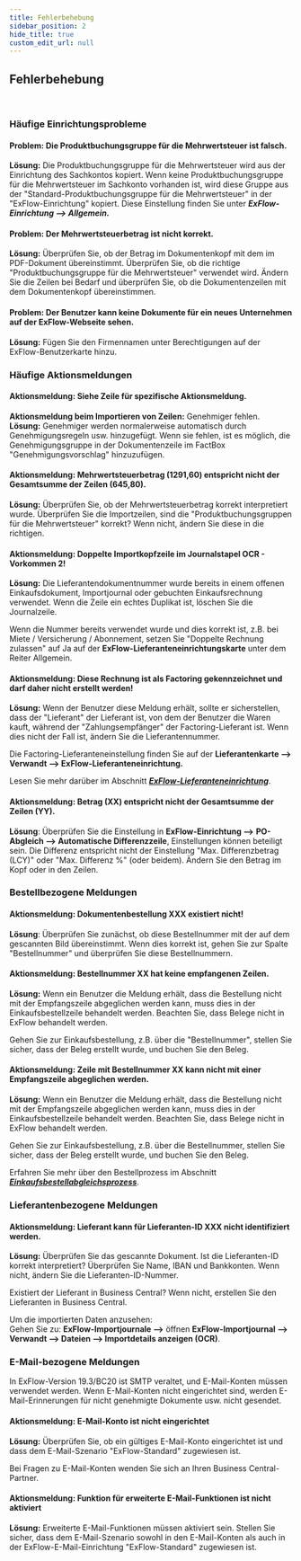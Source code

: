 ```yaml
---
title: Fehlerbehebung
sidebar_position: 2
hide_title: true
custom_edit_url: null
---
```

## Fehlerbehebung
<br/>

### Häufige Einrichtungsprobleme

#### **Problem:** Die Produktbuchungsgruppe für die Mehrwertsteuer ist falsch.
**Lösung:** Die Produktbuchungsgruppe für die Mehrwertsteuer wird aus der Einrichtung des Sachkontos kopiert. Wenn keine Produktbuchungsgruppe für die Mehrwertsteuer im Sachkonto vorhanden ist, wird diese Gruppe aus der "Standard-Produktbuchungsgruppe für die Mehrwertsteuer" in der "ExFlow-Einrichtung" kopiert. Diese Einstellung finden Sie unter ***ExFlow-Einrichtung --> Allgemein.***
<br/>

#### **Problem:** Der Mehrwertsteuerbetrag ist nicht korrekt.
**Lösung:** Überprüfen Sie, ob der Betrag im Dokumentenkopf mit dem im PDF-Dokument übereinstimmt. Überprüfen Sie, ob die richtige "Produktbuchungsgruppe für die Mehrwertsteuer" verwendet wird. Ändern Sie die Zeilen bei Bedarf und überprüfen Sie, ob die Dokumentenzeilen mit dem Dokumentenkopf übereinstimmen.
<br/>

#### **Problem:** Der Benutzer kann keine Dokumente für ein neues Unternehmen auf der ExFlow-Webseite sehen.
**Lösung:** Fügen Sie den Firmennamen unter Berechtigungen auf der ExFlow-Benutzerkarte hinzu.
<br/>

### Häufige Aktionsmeldungen

#### **Aktionsmeldung:** Siehe Zeile für spezifische Aktionsmeldung.
**Aktionsmeldung beim Importieren von Zeilen:** Genehmiger fehlen.<br/>
**Lösung:** Genehmiger werden normalerweise automatisch durch Genehmigungsregeln usw. hinzugefügt. Wenn sie fehlen, ist es möglich, die Genehmigungsgruppe in der Dokumentenzeile im FactBox "Genehmigungsvorschlag" hinzuzufügen.
<br/>

#### **Aktionsmeldung:** Mehrwertsteuerbetrag (1291,60) entspricht nicht der Gesamtsumme der Zeilen (645,80).
**Lösung:** Überprüfen Sie, ob der Mehrwertsteuerbetrag korrekt interpretiert wurde. Überprüfen Sie die Importzeilen, sind die "Produktbuchungsgruppen für die Mehrwertsteuer" korrekt? Wenn nicht, ändern Sie diese in die richtigen.
<br/>

#### **Aktionsmeldung:** Doppelte Importkopfzeile im Journalstapel OCR - Vorkommen 2!
**Lösung:** Die Lieferantendokumentnummer wurde bereits in einem offenen Einkaufsdokument, Importjournal oder gebuchten Einkaufsrechnung verwendet. Wenn die Zeile ein echtes Duplikat ist, löschen Sie die Journalzeile.

Wenn die Nummer bereits verwendet wurde und dies korrekt ist, z.B. bei Miete / Versicherung / Abonnement, setzen Sie "Doppelte Rechnung zulassen" auf Ja auf der **ExFlow-Lieferanteneinrichtungskarte** unter dem Reiter Allgemein.
<br/>

#### **Aktionsmeldung:** Diese Rechnung ist als Factoring gekennzeichnet und darf daher nicht erstellt werden!
**Lösung:** Wenn der Benutzer diese Meldung erhält, sollte er sicherstellen, dass der "Lieferant" der Lieferant ist, von dem der Benutzer die Waren kauft, während der "Zahlungsempfänger" der Factoring-Lieferant ist. Wenn dies nicht der Fall ist, ändern Sie die Lieferantennummer.

Die Factoring-Lieferanteneinstellung finden Sie auf der **Lieferantenkarte --> Verwandt --> ExFlow-Lieferanteneinrichtung.**

Lesen Sie mehr darüber im Abschnitt [***ExFlow-Lieferanteneinrichtung***](https://docs.signupsoftware.com/business-central/docs/user-manual/business-functionality/vendor-setup#vendor-setup).
<br/>

#### **Aktionsmeldung**: Betrag (XX) entspricht nicht der Gesamtsumme der Zeilen (YY).
**Lösung**: Überprüfen Sie die Einstellung in **ExFlow-Einrichtung -->** **PO-Abgleich --> Automatische Differenzzeile**, Einstellungen können beteiligt sein. Die Differenz entspricht nicht der Einstellung "Max. Differenzbetrag (LCY)" oder "Max. Differenz %" (oder beidem). Ändern Sie den Betrag im Kopf oder in den Zeilen.
<br/>

### Bestellbezogene Meldungen
####  **Aktionsmeldung**: Dokumentenbestellung XXX existiert nicht!
**Lösung**: Überprüfen Sie zunächst, ob diese Bestellnummer mit der auf dem gescannten Bild übereinstimmt. Wenn dies korrekt ist, gehen Sie zur Spalte "Bestellnummer" und überprüfen Sie diese Bestellnummern.
<br/>

####  **Aktionsmeldung:** Bestellnummer XX hat keine empfangenen Zeilen.
**Lösung:** Wenn ein Benutzer die Meldung erhält, dass die Bestellung nicht mit der Empfangszeile abgeglichen werden kann, muss dies in der Einkaufsbestellzeile behandelt werden. Beachten Sie, dass Belege nicht in ExFlow behandelt werden.

Gehen Sie zur Einkaufsbestellung, z.B. über die "Bestellnummer", stellen Sie sicher, dass der Beleg erstellt wurde, und buchen Sie den Beleg.
<br/>

#### **Aktionsmeldung:** Zeile mit Bestellnummer XX kann nicht mit einer Empfangszeile abgeglichen werden.
**Lösung:** Wenn ein Benutzer die Meldung erhält, dass die Bestellung nicht mit der Empfangszeile abgeglichen werden kann, muss dies in der Einkaufsbestellzeile behandelt werden. Beachten Sie, dass Belege nicht in ExFlow behandelt werden.

Gehen Sie zur Einkaufsbestellung, z.B. über die Bestellnummer, stellen Sie sicher, dass der Beleg erstellt wurde, und buchen Sie den Beleg.

Erfahren Sie mehr über den Bestellprozess im Abschnitt [***Einkaufsbestellabgleichsprozess***](https://docs.signupsoftware.com/business-central/docs/user-manual/approval-workflow/purchase-order-matching-process#purchase-order-matching-process).
<br/>

### Lieferantenbezogene Meldungen

#### **Aktionsmeldung:** Lieferant kann für Lieferanten-ID XXX nicht identifiziert werden.
**Lösung:** Überprüfen Sie das gescannte Dokument. Ist die Lieferanten-ID korrekt interpretiert? Überprüfen Sie Name, IBAN und Bankkonten. Wenn nicht, ändern Sie die Lieferanten-ID-Nummer.

Existiert der Lieferant in Business Central? Wenn nicht, erstellen Sie den Lieferanten in Business Central.

Um die importierten Daten anzusehen:<br/>
Gehen Sie zu: **ExFlow-Importjournale -->** öffnen **ExFlow-Importjournal --> Verwandt --> Dateien --> Importdetails anzeigen (OCR)**.
<br/>

### E-Mail-bezogene Meldungen

In ExFlow-Version 19.3/BC20 ist SMTP veraltet, und E-Mail-Konten müssen verwendet werden. Wenn E-Mail-Konten nicht eingerichtet sind, werden E-Mail-Erinnerungen für nicht genehmigte Dokumente usw. nicht gesendet.
<br/>

#### **Aktionsmeldung:** E-Mail-Konto ist nicht eingerichtet
**Lösung:** Überprüfen Sie, ob ein gültiges E-Mail-Konto eingerichtet ist und dass dem E-Mail-Szenario "ExFlow-Standard" zugewiesen ist.

Bei Fragen zu E-Mail-Konten wenden Sie sich an Ihren Business Central-Partner.
<br/>

#### **Aktionsmeldung:** Funktion für erweiterte E-Mail-Funktionen ist nicht aktiviert
**Lösung:** Erweiterte E-Mail-Funktionen müssen aktiviert sein. Stellen Sie sicher, dass dem E-Mail-Szenario sowohl in den E-Mail-Konten als auch in der ExFlow-E-Mail-Einrichtung "ExFlow-Standard" zugewiesen ist.
<br/>
